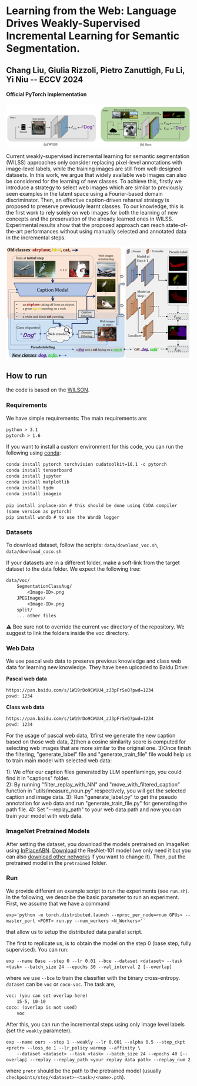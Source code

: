 # Learning from the Web: Language Drives Weakly-Supervised Incremental Learning for Semantic Segmentation. 
## Chang Liu, Giulia Rizzoli, Pietro Zanuttigh, Fu Li, Yi Niu -- ECCV 2024

#### Official PyTorch Implementation
![headfig](https://github.com/dota-109/Web-WILSS/blob/main/docs/head-fig.png)

Current weakly-supervised incremental learning for semantic segmentation (WILSS) approaches only consider replacing pixel-level annotations with image-level labels, while the training images are still from well-designed datasets. In this work, we argue that widely available web images can also be considered for the learning of new classes. To achieve this, firstly we introduce a strategy to select web images which are similar to previously seen examples in the latent space using a Fourier-based domain discriminator.  Then, an effective caption-driven reharsal strategy is proposed to preserve previously learnt classes. To our knowledge, this is the first work to rely solely on web images for both the learning of new concepts and the preservation of the already learned ones in WILSS. Experimental results show that the proposed approach can reach state-of-the-art performances without using manually selected and annotated data in the incremental steps. 

![method](https://github.com/dota-109/Web-WILSS/blob/main/docs/main-framework.png)

## How to run
the code is based on the [WILSON](https://github.com/fcdl94/WILSON).
### Requirements
We have simple requirements:
The main requirements are:
```
python > 3.1
pytorch > 1.6
```
If you want to install a custom environment for this code, you can run the following using [conda](https://docs.conda.io/projects/conda/en/latest/commands/install.html):
```
conda install pytorch torchvision cudatoolkit=10.1 -c pytorch
conda install tensorboard
conda install jupyter
conda install matplotlib
conda install tqdm
conda install imageio

pip install inplace-abn # this should be done using CUDA compiler (same version as pytorch)
pip install wandb # to use the WandB logger
```

### Datasets 
To download dataset, follow the scripts: `data/download_voc.sh`, `data/download_coco.sh` 

If your datasets are in a different folder, make a soft-link from the target dataset to the data folder.
We expect the following tree:
```
data/voc/
    SegmentationClassAug/
        <Image-ID>.png
    JPEGImages/
        <Image-ID>.png
    split/
    ... other files 
```
:warning: Bee sure not to override the current `voc` directory of the repository. 
We suggest to link the folders inside the voc directory.

### Web Data
We use pascal web data to preserve previous knowledge and class web data for learning new knowledge. They have been uploaded to Baidu Drive:

**Pascal web data**
```
https://pan.baidu.com/s/1W19rDo9CWUU4_zJ3pFrSeQ?pwd=1234
pswd: 1234
```
**Class web data**
```
https://pan.baidu.com/s/1W19rDo9CWUU4_zJ3pFrSeQ?pwd=1234
pswd: 1234
```
For the usage of pascal web data, 1)first we generate the new caption based on those web data, 2)then a cosine similarity score is computed for selecting web images that are more similar to the original one. 
3)Once finish the filtering, "generate_label" file and "generate_train_file" file would help us to train main model with selected web data:

1): We offer our caption files generated by LLM openflamingo, you could find it in "captions" folder.  
2): By running "filter_replay_with_NN" and "move_with_filtered_caption" function in "utils/measure_noun.py" respectively, you will get the selected caption and image data.
3): Run "generate_label.py" to get the pseudo annotation for web data and run "generate_train_file.py" for generating the path file.
4): Set "--replay_path" to your web data path and now you can train your model with web data.



### ImageNet Pretrained Models
After setting the dataset, you download the models pretrained on ImageNet using [InPlaceABN](https://github.com/mapillary/inplace_abn).
[Download](https://drive.google.com/file/d/1rQd-NoZuCsGZ7_l_X9GO1GGiXeXHE8CT/view) the ResNet-101 model (we only need it but you can also [download other networks](https://github.com/mapillary/inplace_abn) if you want to change it).
Then, put the pretrained model in the `pretrained` folder.

### Run
We provide different an example script to run the experiments (see `run.sh`).
In the following, we describe the basic parameter to run an experiment.
First, we assume that we have a command 
```
exp='python -m torch.distributed.launch --nproc_per_node=<num GPUs> --master_port <PORT> run.py --num_workers <N_Workers>'`
```
that allow us to setup the distributed data parallel script.

The first to replicate us, is to obtain the model on the step 0 (base step, fully supervised). You can run:
```
exp --name Base --step 0 --lr 0.01 --bce --dataset <dataset> --task <task> --batch_size 24 --epochs 30 --val_interval 2 [--overlap]
```
where we use `--bce` to train the classifier with the binary cross-entropy. `dataset` can be `voc` or `coco-voc`. The task 
are, 
```
voc: (you can set overlap here)
    15-5, 10-10
coco: (overlap is not used)
    voc 
```

After this, you can run the incremental steps using only image level labels (set the `weakly` parameter).
```
exp --name ours --step 1 --weakly --lr 0.001 --alpha 0.5 --step_ckpt <pretr> --loss_de 1 --lr_policy warmup --affinity \ 
    --dataset <dataset> --task <task> --batch_size 24 --epochs 40 [--overlap] --replay --replay_path <your replay data path> --replay_num 2
```
where `pretr` should be the path to the pretrained model (usually `checkpoints/step/<dataset>-<task>/<name>.pth`).

